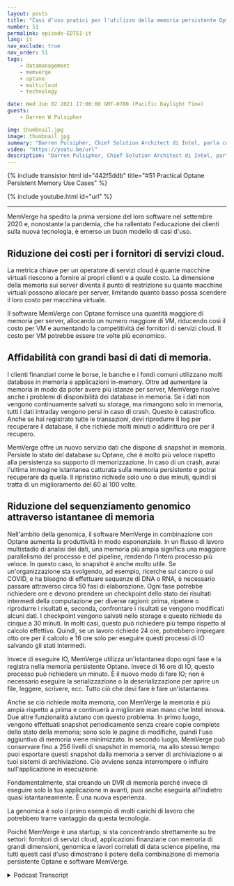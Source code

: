 ```yaml
---
layout: posts
title: "Casi d'uso pratici per l'utilizzo della memoria persistente Optane"
number: 51
permalink: episode-EDT51-it
lang: it
nav_exclude: true
nav_order: 51
tags:
    - datamanagement
    - memverge
    - optane
    - multicloud
    - technology

date: Wed Jun 02 2021 17:00:00 GMT-0700 (Pacific Daylight Time)
guests:
    - Darren W Pulsipher

img: thumbnail.jpg
image: thumbnail.jpg
summary: "Darren Pulsipher, Chief Solution Architect di Intel, parla con Charles Fan, CEO di MemVerge, dei casi di utilizzo del loro software che sfrutta in modo innovativo la memoria persistente Optane di Intel, rimuovendo il collo di bottiglia tra memoria e storage."
video: "https://youtu.be/url"
description: "Darren Pulsipher, Chief Solution Architect di Intel, parla con Charles Fan, CEO di MemVerge, dei casi di utilizzo del loro software che sfrutta in modo innovativo la memoria persistente Optane di Intel, rimuovendo il collo di bottiglia tra memoria e storage."
---
```


<div>
{% include transistor.html id="442f5ddb" title="#51 Practical Optane Persistent Memory Use Cases" %}

{% include youtube.html id="url" %}
</div>

---

MemVerge ha spedito la prima versione del loro software nel settembre 2020 e, nonostante la pandemia, che ha rallentato l'educazione dei clienti sulla nuova tecnologia, è emerso un buon modello di casi d'uso.

## Riduzione dei costi per i fornitori di servizi cloud.

La metrica chiave per un operatore di servizi cloud è quante macchine virtuali riescono a fornire ai propri clienti e a quale costo. La dimensione della memoria sui server diventa il punto di restrizione su quante macchine virtuali possono allocare per server, limitando quanto basso possa scendere il loro costo per macchina virtuale.

Il software MemVerge con Optane fornisce una quantità maggiore di memoria per server, allocando un numero maggiore di VM, riducendo così il costo per VM e aumentando la competitività dei fornitori di servizi cloud. Il costo per VM potrebbe essere tre volte più economico.

## Affidabilità con grandi basi di dati di memoria.

I clienti finanziari come le borse, le banche e i fondi comuni utilizzano molti database in memoria e applicazioni in-memory. Oltre ad aumentare la memoria in modo da poter avere più istanze per server, MemVerge risolve anche i problemi di disponibilità dei database in memoria. Se i dati non vengono continuamente salvati su storage, ma rimangono solo in memoria, tutti i dati intraday vengono persi in caso di crash. Questo è catastrofico. Anche se hai registrato tutte le transazioni, devi riprodurre il log per recuperare il database, il che richiede molti minuti o addirittura ore per il recupero.

MemVerge offre un nuovo servizio dati che dispone di snapshot in memoria. Persiste lo stato del database su Optane, che è molto più veloce rispetto alla persistenza su supporto di memorizzazione. In caso di un crash, avrai l'ultima immagine istantanea catturata sulla memoria persistente e potrai recuperare da quella. Il ripristino richiede solo uno o due minuti, quindi si tratta di un miglioramento del 60 al 100 volte.

## Riduzione del sequenziamento genomico attraverso istantanee di memoria

Nell'ambito della genomica, il software MemVerge in combinazione con Optane aumenta la produttività in modo esponenziale. In un flusso di lavoro multistadio di analisi dei dati, una memoria più ampia significa una maggiore parallelismo del processo e del pipeline, rendendo l'intero processo più veloce. In questo caso, lo snapshot è anche molto utile. Se un'organizzazione sta svolgendo, ad esempio, ricerche sul cancro o sul COVID, e ha bisogno di effettuare sequenze di DNA o RNA, è necessario passare attraverso circa 50 fasi di elaborazione. Ogni fase potrebbe richiedere ore e devono prendere un checkpoint dello stato dei risultati intermedi della computazione per diverse ragioni: prima, ripetere o riprodurre i risultati e, seconda, confrontare i risultati se vengono modificati alcuni dati. I checkpoint vengono salvati nello storage e questo richiede da cinque a 30 minuti. In molti casi, questo può richiedere più tempo rispetto al calcolo effettivo. Quindi, se un lavoro richiede 24 ore, potrebbero impiegare otto ore per il calcolo e 16 ore solo per eseguire questi processi di IO salvando gli stati intermedi.

Invece di eseguire IO, MemVerge utilizza un'istantanea dopo ogni fase e la registra nella memoria persistente Optane. Invece di 16 ore di IO, questo processo può richiedere un minuto. È il nuovo modo di fare IO; non è necessario eseguire la serializzazione o la deserializzazione per aprire un file, leggere, scrivere, ecc. Tutto ciò che devi fare è fare un'istantanea.

Anche se ciò richiede molta memoria, con MemVerge la memoria è più ampia rispetto a prima e continuerà a migliorare man mano che Intel innova. Due altre funzionalità aiutano con questo problema. In primo luogo, vengono effettuati snapshot periodicamente senza creare copie complete dello stato della memoria; sono solo le pagine di modifiche, quindi l'uso aggiuntivo di memoria viene minimizzato. In secondo luogo, MemVerge può conservare fino a 256 livelli di snapshot in memoria, ma allo stesso tempo puoi esportare questi snapshot dalla memoria a server di archiviazione o ai tuoi sistemi di archiviazione. Ciò avviene senza interrompere o influire sull'applicazione in esecuzione.

Fondamentalmente, stai creando un DVR di memoria perché invece di eseguire solo la tua applicazione in avanti, puoi anche eseguirla all'indietro quasi istantaneamente. È una nuova esperienza.

La genomica è solo il primo esempio di molti carichi di lavoro che potrebbero trarre vantaggio da questa tecnologia.

Poiché MemVerge è una startup, si sta concentrando strettamente su tre settori: fornitori di servizi cloud, applicazioni finanziarie con memoria di grandi dimensioni, genomica e lavori correlati di data science pipeline, ma tutti questi casi d'uso dimostrano il potere della combinazione di memoria persistente Optane e software MemVerge.



<details>
<summary> Podcast Transcript </summary>

<p></p>

</details>
